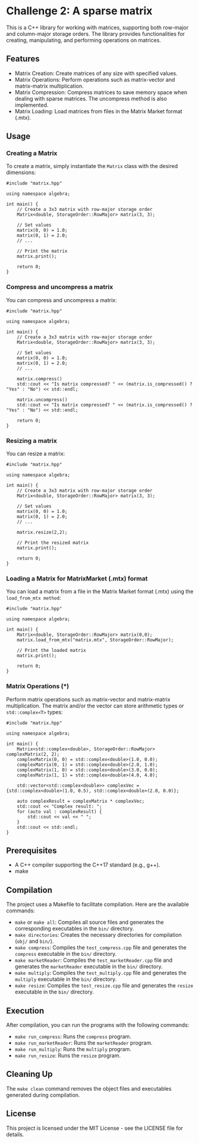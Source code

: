 # Challenge 2: A sparse matrix

This is a C++ library for working with matrices, supporting both row-major and column-major storage orders. The library provides functionalities for creating, manipulating, and performing operations on matrices.


## Features
- Matrix Creation: Create matrices of any size with specified values.
- Matrix Operations: Perform operations such as matrix-vector and matrix-matrix multiplication.
- Matrix Compression: Compress matrices to save memory space when dealing with sparse matrices. The uncompress method is also implemented.
- Matrix Loading: Load matrices from files in the Matrix Market format (.mtx).


## Usage

### Creating a Matrix

To create a matrix, simply instantiate the `Matrix` class with the desired dimensions:
```
#include "matrix.hpp"

using namespace algebra;

int main() {
    // Create a 3x3 matrix with row-major storage order
    Matrix<double, StorageOrder::RowMajor> matrix(3, 3);

    // Set values
    matrix(0, 0) = 1.0;
    matrix(0, 1) = 2.0;
    // ...

    // Print the matrix
    matrix.print();

    return 0;
}

```

### Compress and uncompress a matrix

You can compress and uncompress a matrix:

```
#include "matrix.hpp"

using namespace algebra;

int main() {
    // Create a 3x3 matrix with row-major storage order
    Matrix<double, StorageOrder::RowMajor> matrix(3, 3);

    // Set values
    matrix(0, 0) = 1.0;
    matrix(0, 1) = 2.0;
    // ...

    matrix.compress()
    std::cout << "Is matrix compressed? " << (matrix.is_compressed() ? "Yes" : "No") << std::endl;

    matrix.uncompress()
    std::cout << "Is matrix compressed? " << (matrix.is_compressed() ? "Yes" : "No") << std::endl;

    return 0;
}

```


### Resizing a matrix

You can resize a matrix:

```
#include "matrix.hpp"

using namespace algebra;

int main() {
    // Create a 3x3 matrix with row-major storage order
    Matrix<double, StorageOrder::RowMajor> matrix(3, 3);

    // Set values
    matrix(0, 0) = 1.0;
    matrix(0, 1) = 2.0;
    // ...

    matrix.resize(2,2);

    // Print the resized matrix
    matrix.print();

    return 0;
}

```

### Loading a Matrix for MatrixMarket (.mtx) format

You can load a matrix from a file in the Matrix Market format (.mtx) using the `load_from_mtx method`:

```
#include "matrix.hpp"

using namespace algebra;

int main() {
    Matrix<double, StorageOrder::RowMajor> matrix(0,0);
    matrix.load_from_mtx("matrix.mtx", StorageOrder::RowMajor);

    // Print the loaded matrix
    matrix.print();

    return 0;
}

```

### Matrix Operations (*)

Perform matrix operations such as matrix-vector and matrix-matrix multiplication. The matrix and/or the vector can store
arithmetic types or `std::complex<T>` types:

```
#include "matrix.hpp"

using namespace algebra;

int main() {
    Matrix<std::complex<double>, StorageOrder::RowMajor> complexMatrix(2, 2);
    complexMatrix(0, 0) = std::complex<double>(1.0, 0.0);
    complexMatrix(0, 1) = std::complex<double>(2.0, 1.0);
    complexMatrix(1, 0) = std::complex<double>(3.0, 0.0);
    complexMatrix(1, 1) = std::complex<double>(4.0, 4.0);

    std::vector<std::complex<double>> complexVec = {std::complex<double>(1.0, 0.5), std::complex<double>(2.0, 0.0)};

    auto complexResult = complexMatrix * complexVec;
    std::cout << "Complex result: ";
    for (auto val : complexResult) {
        std::cout << val << " ";
    }
    std::cout << std::endl;
}
```

## Prerequisites

- A C++ compiler supporting the C++17 standard (e.g., g++).
- make

## Compilation

The project uses a Makefile to facilitate compilation. Here are the available commands:

- `make` or `make all`: Compiles all source files and generates the corresponding executables in the `bin/` directory.
- `make directories`: Creates the necessary directories for compilation (`obj/` and `bin/`).
- `make compress`: Compiles the `test_compress.cpp` file and generates the `compress` executable in the `bin/` directory.
- `make marketReader`: Compiles the `test_marketReader.cpp` file and generates the `marketReader` executable in the `bin/` directory.
- `make multiply`: Compiles the `test_multiply.cpp` file and generates the `multiply` executable in the `bin/` directory.
- `make resize`: Compiles the `test_resize.cpp` file and generates the `resize` executable in the `bin/` directory.

## Execution

After compilation, you can run the programs with the following commands:

- `make run_compress`: Runs the `compress` program.
- `make run_marketReader`: Runs the `marketReader` program.
- `make run_multiply`: Runs the `multiply` program.
- `make run_resize`: Runs the `resize` program.

## Cleaning Up

The `make clean` command removes the object files and executables generated during compilation.

## License
This project is licensed under the MIT License - see the LICENSE file for details.